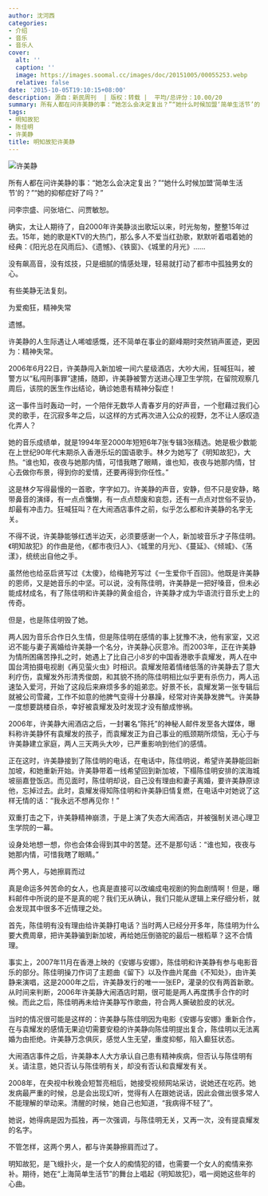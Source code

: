 ```yaml
---
author: 沈河西
categories:
- 介绍
- 音乐
- 音乐人
cover:
  alt: ''
  caption: ''
  image: https://images.soomal.cc/images/doc/20151005/00055253.webp
  relative: false
date: '2015-10-05T19:10:15+08:00'
description: 源自：新民周刊  | 版权：转载 |  平均/总评分：10.00/20
summary: 所有人都在问许美静的事：“她怎么会决定复出？”“她什么时候加盟‘简单生活节’的？”“她的抑郁症好了吗？”问李宗盛、问张培仁、问贾敏恕。确实，太让人期待了，自2000年许美静淡出歌坛以来，时光匆匆，整整15年过去。15年，她的歌是KTV的大热门，那么多人不爱当红劲歌，默默听着唱着她的经典……
tags:
- 明知故犯
- 陈佳明
- 许美静
title: 明知故犯许美静
---
```


![许美静](https://images.soomal.cc/images/doc/20151005/00055253.webp)





所有人都在问许美静的事：“她怎么会决定复出？”“她什么时候加盟‘简单生活节’的？”“她的抑郁症好了吗？”

问李宗盛、问张培仁、问贾敏恕。

确实，太让人期待了，自2000年许美静淡出歌坛以来，时光匆匆，整整15年过去。15年，她的歌是KTV的大热门，那么多人不爱当红劲歌，默默听着唱着她的经典：《阳光总在风雨后》、《遗憾》、《铁窗》、《城里的月光》……

没有飙高音，没有炫技，只是细腻的情感处理，轻易就打动了都市中孤独男女的心。

有些美静无法复刻。

为爱痴狂，精神失常

遗憾。

许美静的人生际遇让人唏嘘感慨，还不简单在事业的巅峰期时突然销声匿迹，更因为：精神失常。

2006年6月22日，许美静闯入新加坡一间六星级酒店，大吵大闹，狂喊狂叫，被警方以“私闯刑事罪”逮捕，随即，许美静被警方送进心理卫生学院，在留院观察几周后，该院的医生作出结论，确诊她患有精神分裂症！

这一事件当时轰动一时，一个陪伴无数华人青春岁月的好声音，一个慰藉过我们心灵的歌手，在沉寂多年之后，以这样的方式再次进入公众的视野，怎不让人感叹造化弄人？

她的音乐成绩单，就是1994年至2000年短短6年7张专辑3张精选。她是极少数能在上世纪90年代末期杀入香港乐坛的国语歌手。林夕为她写了《明知故犯》，大热。“谁也知，夜夜与她那内情，可惜我瞎了眼睛，谁也知，夜夜与她那内情，甘心去做你布景，得到你的爱情，还要再得到你任性。”

这是林夕写得最慢的一首歌，字字如刀。许美静的声音，安静，但不只是安静，略带鼻音的演绎，有一点点慵懒，有一点点颓废和哀怨，还有一点点对世俗不妥协，却最有冲击力。狂喊狂叫？在大闹酒店事件之前，似乎怎么都和许美静的名字无关。

不得不说，许美静能够红透半边天，必须要感谢一个人，新加坡音乐才子陈佳明。《明知故犯》的作曲是他，《都市夜归人》、《城里的月光》、《蔓延》、《倾城》、《荡漾》，统统出自他之手。

虽然他也给巫启贤写过《太傻》，给梅艳芳写过《一生爱你千百回》。他既是许美静的恩师，又是她音乐的中坚。可以说，没有陈佳明，许美静是一把好嗓音，但未必能成材成名，有了陈佳明和许美静的黄金组合，许美静才成为华语流行音乐史上的传奇。

但是，也是陈佳明毁了她。

两人因为音乐合作日久生情，但是陈佳明在感情的事上犹豫不决，他有家室，又迟迟不能与妻子离婚给许美静一个名分，许美静心灰意冷。而2003年，正在许美静为情所困痛苦挣扎之时，她遇上了比自己小8岁的中国香港歌手袁耀发，两人在中国台湾拍摄电视剧《再见萤火虫》时相识。袁耀发陪着情绪低落的许美静去了意大利疗伤，袁耀发外形清秀俊朗，和其貌不扬的陈佳明相比似乎更有杀伤力，两人迅速坠入爱河，开始了这段后来麻烦多多的姐弟恋。好景不长，袁耀发第一张专辑后就被公司雪藏，工作不如意的他脾气变得十分暴躁，经常对许美静发脾气。许美静一度想要跳楼自杀，幸好被袁耀发及时发现才没有酿成惨祸。

2006年，许美静大闹酒店之后，一封署名“陈托”的神秘人邮件发至各大媒体，曝料称许美静怀有袁耀发的孩子，而袁耀发正为自己事业的瓶颈期所烦恼，无心于与许美静建立家庭，两人三天两头大吵，已严重影响到他们的感情。

正在这时，许美静接到了陈佳明的电话，在电话中，陈佳明说，希望许美静能回新加坡，和她重新开始。许美静带着一线希望回到新加坡，下榻陈佳明安排的滨海城坡丽嘉登饭店。而见面时，陈佳明却说，自己没有理由和妻子离婚，要许美静原谅他，忘掉过去。此时，袁耀发得知陈佳明和许美静旧情复燃，在电话中对她说了这样无情的话：“我永远不想再见你！”

双重打击之下，许美静精神崩溃，于是上演了失态大闹酒店，并被强制关进心理卫生学院的一幕。

设身处地想一想，你也会体会得到其中的苦楚。还不是那句话：“谁也知，夜夜与她那内情，可惜我瞎了眼睛。”

两个男人，与她擦肩而过

真是命运多舛苦命的女人，也真是直接可以改编成电视剧的狗血剧情啊！但是，曝料邮件中所说的是不是真的呢？我们无从确认，我们只能从逻辑上来仔细分析，就会发现其中很多不近情理之处。

首先，陈佳明有没有理由给许美静打电话？当时两人已经分开多年，陈佳明为什么要大费周章，把许美静骗到新加坡，再给她压倒骆驼的最后一根稻草？这不合情理。

事实上，2007年11月在香港上映的《安娜与安娜》，陈佳明和许美静有参与电影音乐的部分。陈佳明操刀作词了主题曲《留下》以及作曲片尾曲《不知处》，由许美静来演唱，这是2000年之后，许美静发行的唯一一张EP，灌录的仅有两首新歌。从时间来判断，2006年许美静大闹酒店时期，很可能是两人再度携手合作的时候。而此之后，陈佳明再未给许美静写作歌曲，符合两人撕破脸皮的状况。

当时的情况很可能是这样的：许美静与陈佳明因为电影《安娜与安娜》重新合作，在与袁耀发的感情无果迫切需要安稳的许美静向陈佳明提出复合，陈佳明以无法离婚为由拒绝。许美静万念俱灰，感觉人生无望，重度抑郁，陷入癫狂状态。

大闹酒店事件之后，许美静本人大方承认自己患有精神疾病，但否认与陈佳明有关。请注意，她只否认与陈佳明有关，却没有否认和袁耀发有关。

2008年，在央视中秋晚会短暂亮相后，她接受视频网站采访，说她还在吃药。她发病最严重的时候，总是会出现幻听，觉得有人在跟她说话，因此会做出很多常人不能理解的举动来。清醒的时候，她自己也知道，“我病得不轻了”。

她说，她得病是因为孤独，再一次强调，与陈佳明无关，又再一次，没有提袁耀发的名字。

不管怎样，这两个男人，都与许美静擦肩而过了。

明知故犯，是飞蛾扑火，是一个女人的痴情犯的错，也需要一个女人的痴情来弥补。期待，她在“上海简单生活节”的舞台上唱起《明知故犯》，唱一阕她这些年的心曲。